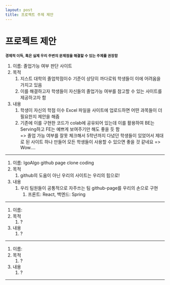 ```yaml
---
layout: post
title: 프로젝트 주제 제안
---
```

#  프로젝트 제안

<small>**경제적 이득, 혹은 실제 우리 주변의 문제점을 해결할 수 있는 주제를 권장함**</small>

1. 이름: 졸업가능 여부 판단 사이트
2. 목적
   1. 지스트 대학의 졸업학점이수 기준이 상당히 까다로워 학생들이 이에 어려움을 가지고 있음
   2. 이를 해결하고자 학생들이 자신들의 졸업가능 여부를 참고할 수 있는 사이트를 제공하고자 함
3. 내용
   1. 학생이 자신의 학점 이수 Excel 파일을 사이트에 업로드하면 어떤 과목들이 더 필요한지 제안을 해줌
   2. 기존에 이를 구현한 코드가 colab에 공유되어 있는데 이를 활용하여 BE는 Serving하고 FE는 예쁘게 보여주기만 해도 좋을 듯 함  
=> 졸업 가능 여부를 잘못 체크해서 5학년까지 다녔던 학생들이 있었어서 제대로 된 사이트 하나 만들어 모든 학생들이 사용할 수 있으면 좋을 것 같네요 => Wow....
---

1. 이름: IgoAlgo github page clone coding
2. 목적
   1. github의 도움이 아닌 우리의 사이트는 우리의 힘으로!
3. 내용
   1. 우리 팀원들이 공통적으로 자주쓰는 팀  github-page를 우리의 손으로 구현
      1. 프론트: React, 백엔드: Spring

---

1. 이름: 
2. 목적
   1. ?
3. 내용
   1. ?

---

1. 이름: 
2. 목적
   1. ?
3. 내용
   1. ?

---

 